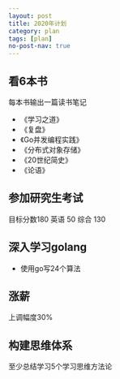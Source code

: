 ```yaml
---
layout: post
title: 2020年计划
category: plan
tags: [plan]
no-post-nav: true
---
```


## 看6本书 
每本书输出一篇读书笔记
- 《学习之道》
- 《复盘》
- 《Go并发编程实践》
- 《分布式对象存储》
- 《20世纪简史》
- 《论语》

## 参加研究生考试
目标分数180 英语 50 综合 130

## 深入学习golang 
- 使用go写24个算法

## 涨薪
上调幅度30%

## 构建思维体系
至少总结学习5个学习思维方法论

